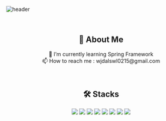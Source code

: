 ![header](https://capsule-render.vercel.app/api?type=wave&color=92A8D1&height=300&section=header&text=Hi%20there%20🤗&fontSize=80)

<br>

<h2 align="center">👩 About Me</h2>
<p align ="center">
🌱 I’m currently learning Spring Framework
<br>
📫 How to reach me : wjdalswl0215@gmail.com
<p/>

<br>

<h2 align="center">🛠  Stacks</h2>
<p align ="center">
<a><img src="https://img.shields.io/badge/Spring-3DDC84?style=flat-square&logo=Spring&logoColor=white"/></a>
<a><img src="https://img.shields.io/badge/Spring Boot-6DB33F?style=flat-square&logo=SpringBoot&logoColor=white"/></a>
<a><img src="https://img.shields.io/badge/Java-007396?style=flat-square&logo=Java&logoColor=white"/></a>
<a><img src="https://img.shields.io/badge/Hibernate-59666C?style=flat-square&logo=Hibernate&logoColor=white"/></a>
<a><img src="https://img.shields.io/badge/Gradle-02303A?style=flat-square&logo=Gradle&logoColor=white"/></a>
<a><img src="https://img.shields.io/badge/MySQL-4479A1?style=flat-square&logo=MySQL&logoColor=white"/></a>
<a><img src="https://img.shields.io/badge/Git-F05032?style=flat-square&logo=Git&logoColor=white"/></a>
<a><img src="https://img.shields.io/badge/GitHub-181717?style=flat-square&logo=GitHub&logoColor=white"/></a>
<p/>

<!--
<br>

<h2 align="center">🏅 Certificate</h2>
<p align ="center">
정보처리기사 (2021.08.20)
<p/>

<br>


**jungminji0215/jungminji0215** is a ✨ _special_ ✨ repository because its `README.md` (this file) appears on your GitHub profile.

Here are some ideas to get you started:

- 🔭 I’m currently working on ...
- 🌱 I’m currently learning ...
- 👯 I’m looking to collaborate on ...
- 🤔 I’m looking for help with ...
- 💬 Ask me about ...
- 📫 How to reach me: ...
- 😄 Pronouns: ...
- ⚡ Fun fact: ...
-->


